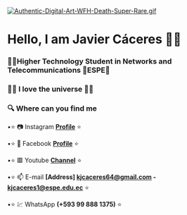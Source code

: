 [![Authentic-Digital-Art-WFH-Death-Super-Rare.gif](https://i.postimg.cc/bYTVCDN5/Authentic-Digital-Art-WFH-Death-Super-Rare.gif)](https://postimg.cc/NLKxL0X8)
# Hello, I am Javier Cáceres :man_student:
### :man_technologist:Higher Technology Student in Networks and Telecommunications 🔰ESPE🔰
### :man_astronaut: I love the universe :man_astronaut:
### :mag: Where can you find me 
 
•:star: :camera: Instagram **[Profile](https://www.instagram.com/kevin_caceres_64/?hl=es-la)** :star:

•:star: :eyes: Facebook **[Profile](https://www.facebook.com/profile.php?id=100006094608164)** :star:

•:star: :red_square: Youtube **[Channel](https://www.youtube.com/channel/UC-AcD1u2ORybpzY7aN1926Q)** :star:

•:star: :mailbox: E-mail **[Address] kjcaceres64@gmail.com - kjcaceres1@espe.edu.ec** :star:

•:star: :chart: WhatsApp **(+593 99 888 1375)** :star:
